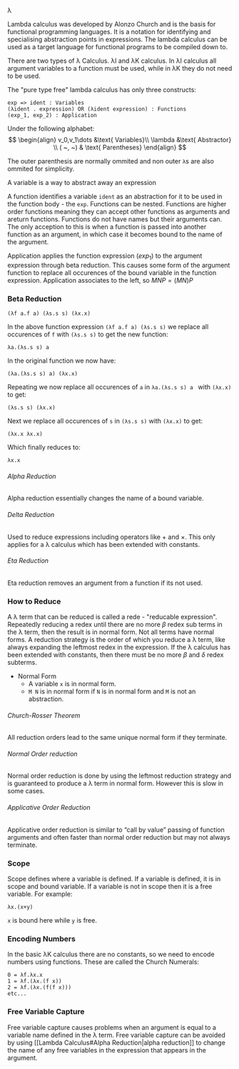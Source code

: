 λ

Lambda calculus was developed by Alonzo Church and is the basis for functional programming languages. It is a notation for identifying and specialising abstraction points in expressions. The lambda calculus can be used as a target language for functional programs to be compiled down to.

There are two types of λ Calculus. λI and λK calculus. In λI calculus all argument variables to a function must be used, while in λK they do not need to be used.

The "pure type free" lambda calculus has only three constructs:

```
exp => ident : Variables
(λident . expression) OR (λident expression) : Functions
(exp_1, exp_2) : Application
```

Under the following alphabet:
$$
\begin{align}
v_0,v_1\dots &\text{ Variables}\\
\lambda &\text{ Abstractor} \\
( ~, ~) & \text{ Parentheses}
\end{align}
$$

The outer parenthesis are normally ommited and non outer `λ`s are also ommited for simplicity.

A variable is a way to abstract away an expression

A function identifies a variable `ident` as an abstraction for it to be used in the function body - the `exp`. Functions can be nested. Functions are higher order functions meaning they can accept other functions as arguments and areturn functions. Functions do not have names but their arguments can. The only acception to this is when a function is passed into another function as an argument, in which case it becomes bound to the name of the argument.

Application applies the function expression ($exp_1$) to the argument expression through beta reduction. This causes some form of the argument function to replace all occurences of the bound variable in the function expression. Application associates to the left, so $M N P = (M N) P$

### Beta Reduction

`(λf a.f a) (λs.s s) (λx.x)`

In the above function expression `(λf a.f a) (λs.s s)` we replace all occurences of `f` with `(λs.s s)` to get the new function:

`λa.(λs.s s) a `

In the original function we now have:

`(λa.(λs.s s) a) (λx.x)`

Repeating we now replace all occurences of `a` in `λa.(λs.s s) a ` with `(λx.x)` to get:

`(λs.s s) (λx.x)`

Next we replace all occurences of `s` in `(λs.s s)` with `(λx.x)` to get:

`(λx.x λx.x)`

Which finally reduces to:

`λx.x`

###### Alpha Reduction 
Alpha reduction essentially changes the name of a bound variable.

###### Delta Reduction
Used to reduce expressions including operators like + and $\times$. This only applies for a λ calculus which has been extended with constants. 

###### Eta Reduction
Eta reduction removes an argument from a function if its not used.

### How to Reduce

A λ term that can be reduced is called a rede - "reducable expression". Repeatedly reducing a redex until there are no more $\beta$ redex sub terms in the λ term, then the result is in normal form. Not all terms have normal forms. A reduction strategy is the order of which you reduce a λ term, like always expanding the leftmost redex in the expression. If the λ calculus has been extended with constants, then there must be no more $\beta$ and $\delta$ redex subterms.
* Normal Form
	* A variable `x` is in normal form.
	* `M N` is in normal form if `N` is in normal form and `M` is not an abstraction. 

###### Church-Rosser Theorem
All reduction orders lead to the same unique normal form if they terminate.

###### Normal Order reduction

Normal order reduction is done by using the leftmost reduction strategy and is guaranteed to produce a λ term in normal form. However this is slow in some cases.

###### Applicative Order Reduction
Applicative order reduction is similar to “call by value” passing of function arguments and often faster than normal order reduction but may not always terminate.


### Scope
Scope defines where a variable is defined. If a variable is defined, it is in scope and bound variable. If a variable is not in scope then it is a free variable. For example:
```
λx.(x+y) 
```

`x` is bound here while `y` is free.

### Encoding Numbers

In the basic λK calculus there are no constants, so we need to encode numbers using functions. These are called the Church Numerals:

```
0 = λf.λx.x
1 = λf.(λx.(f x))
2 = λf.(λx.(f(f x)))
etc...
```

### Free Variable Capture

Free variable capture causes problems when an argument is equal to a variable name defined in the λ term. Free variable capture can be avoided by using [[Lambda Calculus#Alpha Reduction|alpha reduction]] to change the name of any free variables in the expression that appears in the argument.